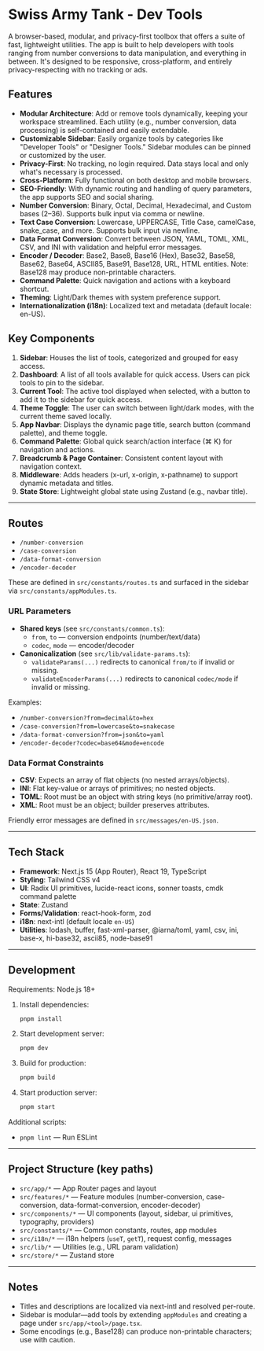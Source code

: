 # Swiss Army Tank - Dev Tools

A browser-based, modular, and privacy-first toolbox that offers a suite of fast, lightweight utilities. The app is built to help developers with tools ranging from number conversions to data manipulation, and everything in between. It's designed to be responsive, cross-platform, and entirely privacy-respecting with no tracking or ads.

## Features

- **Modular Architecture**: Add or remove tools dynamically, keeping your workspace streamlined. Each utility (e.g., number conversion, data processing) is self-contained and easily extendable.
- **Customizable Sidebar**: Easily organize tools by categories like "Developer Tools" or "Designer Tools." Sidebar modules can be pinned or customized by the user.
- **Privacy-First**: No tracking, no login required. Data stays local and only what's necessary is processed.
- **Cross-Platform**: Fully functional on both desktop and mobile browsers.
- **SEO-Friendly**: With dynamic routing and handling of query parameters, the app supports SEO and social sharing.
- **Number Conversion**: Binary, Octal, Decimal, Hexadecimal, and Custom bases (2–36). Supports bulk input via comma or newline.
- **Text Case Conversion**: Lowercase, UPPERCASE, Title Case, camelCase, snake_case, and more. Supports bulk input via newline.
- **Data Format Conversion**: Convert between JSON, YAML, TOML, XML, CSV, and INI with validation and helpful error messages.
- **Encoder / Decoder**: Base2, Base8, Base16 (Hex), Base32, Base58, Base62, Base64, ASCII85, Base91, Base128, URL, HTML entities. Note: Base128 may produce non-printable characters.
- **Command Palette**: Quick navigation and actions with a keyboard shortcut.
- **Theming**: Light/Dark themes with system preference support.
- **Internationalization (i18n)**: Localized text and metadata (default locale: en-US).

## Key Components

1. **Sidebar**: Houses the list of tools, categorized and grouped for easy access.
2. **Dashboard**: A list of all tools available for quick access. Users can pick tools to pin to the sidebar.
3. **Current Tool**: The active tool displayed when selected, with a button to add it to the sidebar for quick access.
4. **Theme Toggle**: The user can switch between light/dark modes, with the current theme saved locally.
5. **App Navbar**: Displays the dynamic page title, search button (command palette), and theme toggle.
6. **Command Palette**: Global quick search/action interface (⌘ K) for navigation and actions.
7. **Breadcrumb & Page Container**: Consistent content layout with navigation context.
8. **Middleware**: Adds headers (x-url, x-origin, x-pathname) to support dynamic metadata and titles.
9. **State Store**: Lightweight global state using Zustand (e.g., navbar title).

---

## Routes

- `/number-conversion`
- `/case-conversion`
- `/data-format-conversion`
- `/encoder-decoder`

These are defined in `src/constants/routes.ts` and surfaced in the sidebar via `src/constants/appModules.ts`.

### URL Parameters

- **Shared keys** (see `src/constants/common.ts`):
  - `from`, `to` — conversion endpoints (number/text/data)
  - `codec`, `mode` — encoder/decoder
- **Canonicalization** (see `src/lib/validate-params.ts`):
  - `validateParams(...)` redirects to canonical `from/to` if invalid or missing.
  - `validateEncoderParams(...)` redirects to canonical `codec/mode` if invalid or missing.

Examples:

- `/number-conversion?from=decimal&to=hex`
- `/case-conversion?from=lowercase&to=snakecase`
- `/data-format-conversion?from=json&to=yaml`
- `/encoder-decoder?codec=base64&mode=encode`

### Data Format Constraints

- **CSV**: Expects an array of flat objects (no nested arrays/objects).
- **INI**: Flat key-value or arrays of primitives; no nested objects.
- **TOML**: Root must be an object with string keys (no primitive/array root).
- **XML**: Root must be an object; builder preserves attributes.

Friendly error messages are defined in `src/messages/en-US.json`.

---

## Tech Stack

- **Framework**: Next.js 15 (App Router), React 19, TypeScript
- **Styling**: Tailwind CSS v4
- **UI**: Radix UI primitives, lucide-react icons, sonner toasts, cmdk command palette
- **State**: Zustand
- **Forms/Validation**: react-hook-form, zod
- **i18n**: next-intl (default locale `en-US`)
- **Utilities**: lodash, buffer, fast-xml-parser, @iarna/toml, yaml, csv, ini, base-x, hi-base32, ascii85, node-base91

---

## Development

Requirements: Node.js 18+

1. Install dependencies:
   ```bash
   pnpm install
   ```
2. Start development server:
   ```bash
   pnpm dev
   ```
3. Build for production:
   ```bash
   pnpm build
   ```
4. Start production server:
   ```bash
   pnpm start
   ```

Additional scripts:

- `pnpm lint` — Run ESLint

---

## Project Structure (key paths)

- `src/app/*` — App Router pages and layout
- `src/features/*` — Feature modules (number-conversion, case-conversion, data-format-conversion, encoder-decoder)
- `src/components/*` — UI components (layout, sidebar, ui primitives, typography, providers)
- `src/constants/*` — Common constants, routes, app modules
- `src/i18n/*` — i18n helpers (`useT`, `getT`), request config, messages
- `src/lib/*` — Utilities (e.g., URL param validation)
- `src/store/*` — Zustand store

---

## Notes

- Titles and descriptions are localized via next-intl and resolved per-route.
- Sidebar is modular—add tools by extending `appModules` and creating a page under `src/app/<tool>/page.tsx`.
- Some encodings (e.g., Base128) can produce non-printable characters; use with caution.
